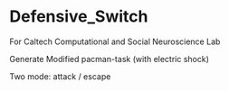# Defensive_Switch
For Caltech Computational and Social Neuroscience Lab

Generate Modified pacman-task (with electric shock)

Two mode: attack / escape 
